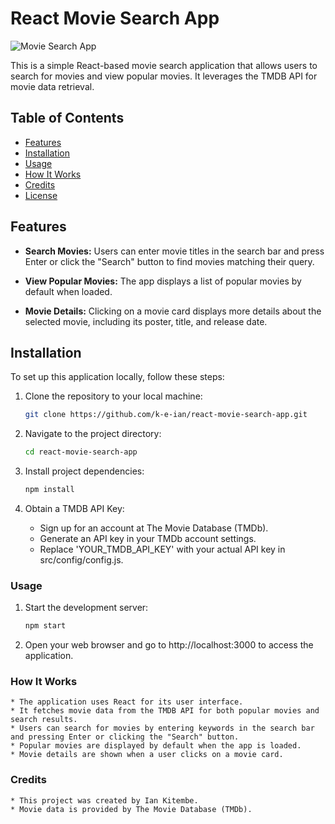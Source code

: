 # React Movie Search App

![Movie Search App](https://example.com/movie-search-app-screenshot.png)

This is a simple React-based movie search application that allows users to search for movies and view popular movies. It leverages the TMDB API for movie data retrieval.

## Table of Contents

- [Features](#features)
- [Installation](#installation)
- [Usage](#usage)
- [How It Works](#how-it-works)
- [Credits](#credits)
- [License](#license)

## Features

- **Search Movies:** Users can enter movie titles in the search bar and press Enter or click the "Search" button to find movies matching their query.

- **View Popular Movies:** The app displays a list of popular movies by default when loaded.

- **Movie Details:** Clicking on a movie card displays more details about the selected movie, including its poster, title, and release date.

## Installation

To set up this application locally, follow these steps:

1. Clone the repository to your local machine:

   ```bash
   git clone https://github.com/k-e-ian/react-movie-search-app.git
   ```
2. Navigate to the project directory:

    ```bash
    cd react-movie-search-app
    ```
3. Install project dependencies:

    ```bash
    npm install
    ```
4. Obtain a TMDB API Key:

    *    Sign up for an account at The Movie Database (TMDb).
    *    Generate an API key in your TMDb account settings.
    *    Replace 'YOUR_TMDB_API_KEY' with your actual API key in src/config/config.js.

### Usage

1. Start the development server:

    ```bash
    npm start
    ```

2. Open your web browser and go to http://localhost:3000 to access the application.

### How It Works

    * The application uses React for its user interface.
    * It fetches movie data from the TMDB API for both popular movies and search results.
    * Users can search for movies by entering keywords in the search bar and pressing Enter or clicking the "Search" button.
    * Popular movies are displayed by default when the app is loaded.
    * Movie details are shown when a user clicks on a movie card.

### Credits

    * This project was created by Ian Kitembe.
    * Movie data is provided by The Movie Database (TMDb).